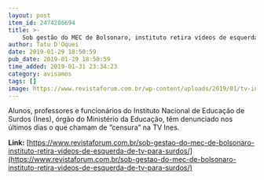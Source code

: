 ```yaml
---
layout: post
item_id: 2474286694
title: >-
    Sob gestão do MEC de Bolsonaro, instituto retira vídeos de esquerda de TV para surdos
author: Tatu D'Oquei
date: 2019-01-29 18:50:59
pub_date: 2019-01-29 18:50:59
time_added: 2019-01-31 23:34:23
category: avisamos
tags: []
image: https://www.revistaforum.com.br/wp-content/uploads/2019/01/tv-ines.png
---
```


Alunos, professores e funcionários do Instituto Nacional de Educação de Surdos (Ines), órgão do Ministério da Educação, têm denunciado nos últimos dias o que chamam de “censura” na TV Ines.

**Link:** [https://www.revistaforum.com.br/sob-gestao-do-mec-de-bolsonaro-instituto-retira-videos-de-esquerda-de-tv-para-surdos/](https://www.revistaforum.com.br/sob-gestao-do-mec-de-bolsonaro-instituto-retira-videos-de-esquerda-de-tv-para-surdos/)

